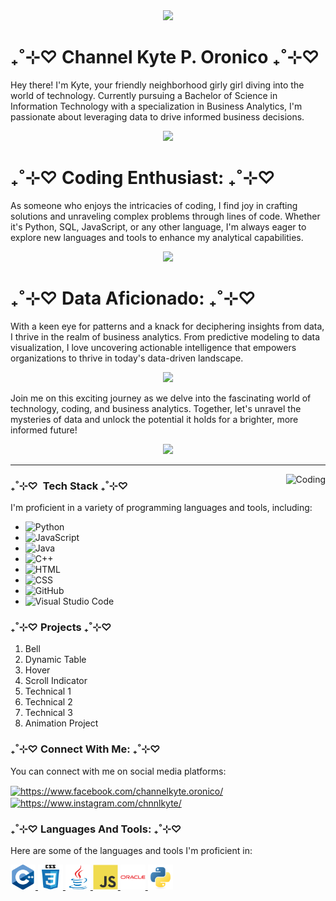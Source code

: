 <div align="center">
    <img src="https://i.gifer.com/origin/61/61a5b9e8938f261f19e5ce8308b03fa6_w200.gif" height="120px" />
</div>

# ₊˚⊹♡ Channel Kyte P. Oronico ₊˚⊹♡

Hey there! I'm Kyte, your friendly neighborhood girly girl diving into the world of technology. Currently pursuing a Bachelor of Science in Information Technology with a specialization in Business Analytics, I'm passionate about leveraging data to drive informed business decisions.

<div align="center">
    <img src="https://i.gifer.com/origin/e6/e6d694a154e6a32ec788b2c7af02c6bd_w200.gif" height="120px" />
</div>

# ₊˚⊹♡ Coding Enthusiast: ₊˚⊹♡

As someone who enjoys the intricacies of coding, I find joy in crafting solutions and unraveling complex problems through lines of code. Whether it's Python, SQL, JavaScript, or any other language, I'm always eager to explore new languages and tools to enhance my analytical capabilities.

<div align="center">
    <img src="https://media.tenor.com/7J2uWf56KB0AAAAj/hello-kitty-kawaii.gif" height="120px" />
</div>

# ₊˚⊹♡ Data Aficionado: ₊˚⊹♡

With a keen eye for patterns and a knack for deciphering insights from data, I thrive in the realm of business analytics. From predictive modeling to data visualization, I love uncovering actionable intelligence that empowers organizations to thrive in today's data-driven landscape.

<div align="center">
    <img src="https://pa1.aminoapps.com/6631/fae15df194940a1d5a7ccb3016f24389b36d9dde_00.gif" height="120px" />
</div>

Join me on this exciting journey as we delve into the fascinating world of technology, coding, and business analytics. Together, let's unravel the mysteries of data and unlock the potential it holds for a brighter, more informed future!

<div align="center">
    <img src="https://64.media.tumblr.com/52b922e9dd5f9555a7ae55c52670b4a3/99b49a12a4cd2341-38/s540x810/cf9bcf58b9252291330b52022114ef34578a0f12.gif" height="120px" />
</div>

---

<img alt="Coding" src="https://media0.giphy.com/media/nFLW7PNGgN3lI68rdv/giphy.gif?cid=790b761159f139zi8l4l4jdyaxb8nq6lihcgnjj55wdcru5g&ep=v1_gifs_search&rid=giphy.gif&ct=g" align="right"/>


### ₊˚⊹♡ &nbsp;Tech Stack  ₊˚⊹♡ 

I'm proficient in a variety of programming languages and tools, including:

- ![Python](https://img.shields.io/badge/-Python-05122A?style=flat&logo=python)
- ![JavaScript](https://img.shields.io/badge/-JavaScript-05122A?style=flat&logo=javascript)
- ![Java](https://img.shields.io/badge/-Java-05122A?style=flat&logo=Java&logoColor=FFA518)
- ![C++](https://img.shields.io/badge/-C++-05122A?style=flat&logo=C%2B%2B&logoColor=00599C)
- ![HTML](https://img.shields.io/badge/-HTML-05122A?style=flat&logo=HTML5)
- ![CSS](https://img.shields.io/badge/-CSS-05122A?style=flat&logo=CSS3&logoColor=1572B6)
- ![GitHub](https://img.shields.io/badge/-GitHub-05122A?style=flat&logo=github)
- ![Visual Studio Code](https://img.shields.io/badge/-Visual%20Studio%20Code-05122A?style=flat&logo=visual-studio-code&logoColor=007ACC)

### ₊˚⊹♡ Projects ₊˚⊹♡ 

1. Bell
2. Dynamic Table
3. Hover
4. Scroll Indicator
5. Technical 1
6. Technical 2
7. Technical 3
8. Animation Project

### ₊˚⊹♡ Connect With Me: ₊˚⊹♡

You can connect with me on social media platforms:

<p align="left">
    <a href="https://fb.com/https://web.facebook.com/channelkyte.oronico//" target="blank"><img align="center" src="https://raw.githubusercontent.com/rahuldkjain/github-profile-readme-generator/master/src/images/icons/Social/facebook.svg" alt="https://www.facebook.com/channelkyte.oronico/" height="30" width="40" /></a>
    <a href="https://instagram.com/https://www.instagram.com/chnnlkyte/" target="blank"><img align="center" src="https://raw.githubusercontent.com/rahuldkjain/github-profile-readme-generator/master/src/images/icons/Social/instagram.svg" alt="https://www.instagram.com/chnnlkyte/" height="30" width="40" /></a>
</p>

### ₊˚⊹♡ Languages And Tools: ₊˚⊹♡

Here are some of the languages and tools I'm proficient in:

<p align="left">
    <a href="https://www.w3schools.com/cpp/" target="_blank" rel="noreferrer"> <img src="https://raw.githubusercontent.com/devicons/devicon/master/icons/cplusplus/cplusplus-original.svg" alt="cplusplus" width="40" height="40"/> </a>
    <a href="https://www.w3schools.com/css/" target="_blank" rel="noreferrer"> <img src="https://raw.githubusercontent.com/devicons/devicon/master/icons/css3/css3-original-wordmark.svg" alt="css3" width="40" height="40"/> </a>
    <a href="https://www.java.com" target="_blank" rel="noreferrer"> <img src="https://raw.githubusercontent.com/devicons/devicon/master/icons/java/java-original.svg" alt="java" width="40" height="40"/> </a>
    <a href="https://developer.mozilla.org/en-US/docs/Web/JavaScript" target="_blank" rel="noreferrer"> <img src="https://raw.githubusercontent.com/devicons/devicon/master/icons/javascript/javascript-original.svg" alt="javascript" width="40" height="40"/> </a>
    <a href="https://www.oracle.com/" target="_blank" rel="noreferrer"> <img src="https://raw.githubusercontent.com/devicons/devicon/master/icons/oracle/oracle-original.svg" alt="oracle" width="40" height="40"/> </a>
    <a href="https://www.python.org" target="_blank" rel="noreferrer"> <img src="https://raw.githubusercontent.com/devicons/devicon/master/icons/python/python-original.svg" alt="python" width="40" height="40"/> </a>
</p>
